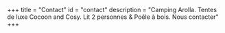 +++
title = "Contact"
id = "contact"
description = "Camping Arolla. Tentes de luxe Cocoon and Cosy. Lit 2 personnes & Poêle à bois. Nous contacter"
+++
